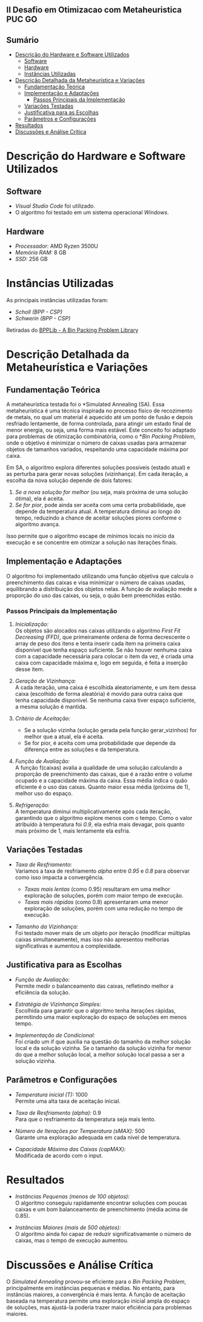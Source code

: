 ## II Desafio em Otimizacao com Metaheuristica PUC GO
## Sumário
- [Descrição do Hardware e Software Utilizados](#descrição-do-hardware-e-software-utilizados)
  - [Software](#software)
  - [Hardware](#hardware)
  - [Instâncias Utilizadas](#instâncias-utilizadas)
- [Descrição Detalhada da Metaheurística e Variações](#descrição-detalhada-da-metaheurística-e-variações)
  - [Fundamentação Teórica](#fundamentação-teórica)
  - [Implementação e Adaptações](#implementação-e-adaptações)
    - [Passos Principais da Implementação](#passos-principais-da-implementação)
  - [Variações Testadas](#variações-testadas)
  - [Justificativa para as Escolhas](#justificativa-para-as-escolhas)
  - [Parâmetros e Configurações](#parâmetros-e-configurações)
- [Resultados](#resultados)
- [Discussões e Análise Crítica](#discussões-e-análise-crítica)

# Descrição do Hardware e Software Utilizados
## Software
- *Visual Studio Code* foi utilizado.
- O algoritmo foi testado em um sistema operacional *Windows*.

## Hardware
- *Processador:* AMD Ryzen 3500U
- *Memória RAM:* 8 GB
- *SSD:* 256 GB

# Instâncias Utilizadas
As principais instâncias utilizadas foram:
- *Scholl (BPP - CSP)*
- *Schwerin (BPP - CSP)*

Retiradas do [BPPLib - A Bin Packing Problem Library](https://site.unibo.it/operations-research/en/research/bpplib-a-bin-packing-problem-library)

# Descrição Detalhada da Metaheurística e Variações

## Fundamentação Teórica
A metaheurística testada foi o *Simulated Annealing (SA). Essa metaheurística é uma técnica inspirada no processo físico de recozimento de metais, no qual um material é aquecido até um ponto de fusão e depois resfriado lentamente, de forma controlada, para atingir um estado final de menor energia, ou seja, uma forma mais estável. Este conceito foi adaptado para problemas de otimização combinatória, como o **Bin Packing Problem*, onde o objetivo é minimizar o número de caixas usadas para armazenar objetos de tamanhos variados, respeitando uma capacidade máxima por caixa.

Em SA, o algoritmo explora diferentes soluções possíveis (estado atual) e as perturba para gerar novas soluções (vizinhança). Em cada iteração, a escolha da nova solução depende de dois fatores:
1. *Se a nova solução for melhor* (ou seja, mais próxima de uma solução ótima), ela é aceita.
2. *Se for pior*, pode ainda ser aceita com uma certa probabilidade, que depende da temperatura atual. A temperatura diminui ao longo do tempo, reduzindo a chance de aceitar soluções piores conforme o algoritmo avança.

Isso permite que o algoritmo escape de mínimos locais no início da execução e se concentre em otimizar a solução nas iterações finais.

## Implementação e Adaptações
O algoritmo foi implementado utilizando uma função objetiva que calcula o preenchimento das caixas e visa minimizar o número de caixas usadas, equilibrando a distribuição dos objetos nelas. A função de avaliação mede a proporção do uso das caixas, ou seja, o quão bem preenchidas estão.

### Passos Principais da Implementação
1. *Inicialização:*  
   Os objetos são alocados nas caixas utilizando o algoritmo *First Fit Decreasing (FFD)*, que primeiramente ordena de forma decrescente o array de peso dos itens e tenta inserir cada item na primeira caixa disponível que tenha espaço suficiente. Se não houver nenhuma caixa com a capacidade necessária para colocar o item da vez, é criada uma caixa com capacidade máxima e, logo em seguida, é feita a inserção desse item.
   
2. *Geração de Vizinhança:*  
   A cada iteração, uma caixa é escolhida aleatoriamente, e um item dessa caixa (escolhido de forma aleatória) é movido para outra caixa que tenha capacidade disponível. Se nenhuma caixa tiver espaço suficiente, a mesma solução é mantida.
   
3. *Critério de Aceitação:*  
   - Se a solução vizinha (solução gerada pela função gerar_vizinhos) for melhor que a atual, ela é aceita.
   - Se for pior, é aceita com uma probabilidade que depende da diferença entre as soluções e da temperatura.
   
4. *Função de Avaliação:*  
   A função f(caixas) avalia a qualidade de uma solução calculando a proporção de preenchimento das caixas, que é a razão entre o volume ocupado e a capacidade máxima da caixa. Essa média indica o quão eficiente é o uso das caixas. Quanto maior essa média (próxima de 1), melhor uso do espaço.
   
5. *Refrigeração:*  
   A temperatura diminui multiplicativamente após cada iteração, garantindo que o algoritmo explore menos com o tempo. Como o valor atribuído à temperatura foi *0.9*, ela esfria mais devagar, pois quanto mais próximo de 1, mais lentamente ela esfria.

## Variações Testadas
- *Taxa de Resfriamento:*  
  Variamos a taxa de resfriamento *alpha* entre *0.95* e *0.8* para observar como isso impacta a convergência.
  - *Taxas mais lentas* (como 0.95) resultaram em uma melhor exploração de soluções, porém com maior tempo de execução.
  - *Taxas mais rápidas* (como 0.8) apresentaram uma menor exploração de soluções, porém com uma redução no tempo de execução.
  
- *Tamanho da Vizinhança:*  
  Foi testado mover mais de um objeto por iteração (modificar múltiplas caixas simultaneamente), mas isso não apresentou melhorias significativas e aumentou a complexidade.

## Justificativa para as Escolhas
- *Função de Avaliação:*  
  Permite medir o balanceamento das caixas, refletindo melhor a eficiência da solução.
  
- *Estratégia de Vizinhança Simples:*  
  Escolhida para garantir que o algoritmo tenha iterações rápidas, permitindo uma maior exploração do espaço de soluções em menos tempo.
  
- *Implementação de Condicional:*  
  Foi criado um if que auxilia na questão do tamanho da melhor solução local e da solução vizinha. Se o tamanho da solução vizinha for menor do que a melhor solução local, a melhor solução local passa a ser a solução vizinha.

## Parâmetros e Configurações
- *Temperatura inicial (T):* 1000  
  Permite uma alta taxa de aceitação inicial.
  
- *Taxa de Resfriamento (alpha):* 0.9  
  Para que o resfriamento da temperatura seja mais lento.
  
- *Número de Iterações por Temperatura (sMAX):* 500  
  Garante uma exploração adequada em cada nível de temperatura.
  
- *Capacidade Máxima das Caixas (capMAX):*  
  Modificada de acordo com o input.

# Resultados
- *Instâncias Pequenas (menos de 100 objetos):*  
  O algoritmo conseguiu rapidamente encontrar soluções com poucas caixas e um bom balanceamento de preenchimento (média acima de 0.85).
  
- *Instâncias Maiores (mais de 500 objetos):*  
  O algoritmo ainda foi capaz de reduzir significativamente o número de caixas, mas o tempo de execução aumentou.

# Discussões e Análise Crítica
O *Simulated Annealing* provou-se eficiente para o *Bin Packing Problem*, principalmente em instâncias pequenas e médias. No entanto, para instâncias maiores, a convergência é mais lenta. A função de aceitação baseada na temperatura permite uma exploração inicial ampla do espaço de soluções, mas ajustá-la poderia trazer maior eficiência para problemas maiores.
